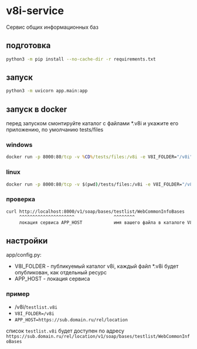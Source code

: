 # v8i-service

Сервис общих информационных баз

## подготовка

```bash
python3 -m pip install --no-cache-dir -r requirements.txt
```

## запуск

```bash
python3 -m uvicorn app.main:app
```

## запуск в docker

перед запуском смонтируйте каталог с файлами *.v8i и укажите его приложению, по умолчанию tests/files

### windows

```cmd
docker run -p 8000:80/tcp -v %CD%/tests/files:/v8i -e V8I_FOLDER="/v8i" korotovskih/v8iservice:0.1.1
```

### linux

```cmd
docker run -p 8000:80/tcp -v $(pwd)/tests/files:/v8i -e V8I_FOLDER="/v8i" korotovskih/v8iservice:0.1.1
```

### проверка

```bash
curl http://localhost:8000/v1/soap/bases/testlist/WebCommonInfoBases
     ^^^^^^^^^^^^^^^^^^^^^               ^^^^^^^^
     локация сервиса APP_HOST            имя вашего файла в каталоге V8I_FOLDER
```

## настройки

app/config.py:

* V8I_FOLDER - публикуемый каталог v8i, каждый файл *.v8i будет опубликован, как отдельный ресурс
* APP_HOST - локация сервиса

### пример

* /v8i/`testlist.v8i`
* `V8I_FOLDER=/v8i`
* `APP_HOST=https://sub.domain.ru/rel/location`

список `testlist.v8i` будет доступен по адресу `https://sub.domain.ru/rel/location/v1/soap/bases/testlist/WebCommonInfoBases`
